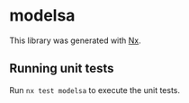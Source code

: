 # modelsa

This library was generated with [Nx](https://nx.dev).

## Running unit tests

Run `nx test modelsa` to execute the unit tests.
